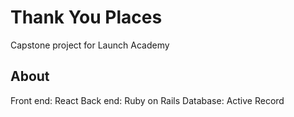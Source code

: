 # Thank You Places
Capstone project for Launch Academy

## About
Front end: React
Back end: Ruby on Rails
Database: Active Record
